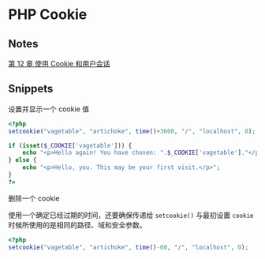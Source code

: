 # PHP Cookie

## Notes

[第 12 章 使用 Cookie 和用户会话](https://gitee.com/mrhuangyuhui/notes/blob/master/books/php/php-mysql-apache-5e/ch12.md)

## Snippets

设置并显示一个 cookie 值

```php
<?php
setcookie("vagetable", "artichoke", time()+3600, "/", "localhost", 0);

if (isset($_COOKIE['vagetable'])) {
    echo "<p>Hello again! You have chosen: ".$_COOKIE['vagetable']."</p>";
} else {
    echo "<p>Hello, you. This may be your first visit.</p>";
}
?>
```

删除一个 cookie

使用一个确定已经过期的时间，还要确保传递给 `setcookie()` 与最初设置 `cookie` 时候所使用的是相同的路径、域和安全参数。

```php
<?php
setcookie("vagetable", "artichoke", time()-60, "/", "localhost", 0);
```